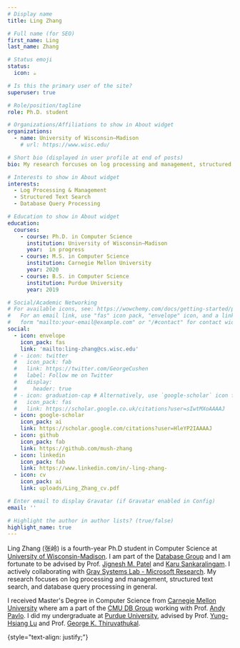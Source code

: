 ```yaml
---
# Display name
title: Ling Zhang

# Full name (for SEO)
first_name: Ling
last_name: Zhang

# Status emoji
status:
  icon: ☕️

# Is this the primary user of the site?
superuser: true

# Role/position/tagline
role: Ph.D. student

# Organizations/Affiliations to show in About widget
organizations:
  - name: University of Wisconsin–Madison
    # url: https://www.wisc.edu/

# Short bio (displayed in user profile at end of posts)
bio: My research forcuses on log processing and management, structured text search, and database query processing in general.

# Interests to show in About widget
interests:
  - Log Processing & Management
  - Structured Text Search
  - Database Query Processing

# Education to show in About widget
education:
  courses:
    - course: Ph.D. in Computer Science
      institution: University of Wisconsin–Madison
      year:  in progress
    - course: M.S. in Computer Science
      institution: Carnegie Mellon University
      year: 2020
    - course: B.S. in Computer Science
      institution: Purdue University
      year: 2019

# Social/Academic Networking
# For available icons, see: https://wowchemy.com/docs/getting-started/page-builder/#icons
#   For an email link, use "fas" icon pack, "envelope" icon, and a link in the
#   form "mailto:your-email@example.com" or "/#contact" for contact widget.
social:
  - icon: envelope
    icon_pack: fas
    link: 'mailto:ling-zhang@cs.wisc.edu'
  # - icon: twitter
  #   icon_pack: fab
  #   link: https://twitter.com/GeorgeCushen
  #   label: Follow me on Twitter
  #   display:
  #     header: true
  # - icon: graduation-cap # Alternatively, use `google-scholar` icon from `ai` icon pack
  #   icon_pack: fas
  #   link: https://scholar.google.co.uk/citations?user=sIwtMXoAAAAJ
  - icon: google-scholar 
    icon_pack: ai
    link: https://scholar.google.com/citations?user=HleYP2IAAAAJ
  - icon: github
    icon_pack: fab
    link: https://github.com/mush-zhang
  - icon: linkedin
    icon_pack: fab
    link: https://www.linkedin.com/in/-ling-zhang-
  - icon: cv
    icon_pack: ai
    link: uploads/Ling_Zhang_cv.pdf

# Enter email to display Gravatar (if Gravatar enabled in Config)
email: ''

# Highlight the author in author lists? (true/false)
highlight_name: true
---
```


Ling Zhang (张岭) is a fourth-year Ph.D student in Computer Science at [University of Wisconsin-Madison](https://www.cs.wisc.edu/). I am part of the [Database Group](https://database.cs.wisc.edu/) and I am fortunate to be advised by Prof. [Jignesh M. Patel](https://jigneshpatel.org/) and [Karu Sankaralingam](https://karu.sites.cs.wisc.edu/wiki/). I actively collaborating with [Gray Systems Lab - Microsoft Research](https://www.microsoft.com/en-us/research/group/gray-systems-lab/). My research focuses on log processing and management, structured text search, and database query processing in general.

I received Master's Degree in Computer Science from [Carnegie Mellon University](https://www.cs.cmu.edu/) where am a part of the [CMU DB Group](https://db.cs.cmu.edu/) working with Prof. [Andy Pavlo](https://www.cs.cmu.edu/~pavlo/). I did my undergraduate at [Purdue University](https://www.cs.purdue.edu/), advised by Prof. [Yung-Hsiang Lu](https://yhlu.net/) and Prof. [George K. Thiruvathukal](https://gkt.sh/).

{style="text-align: justify;"}
